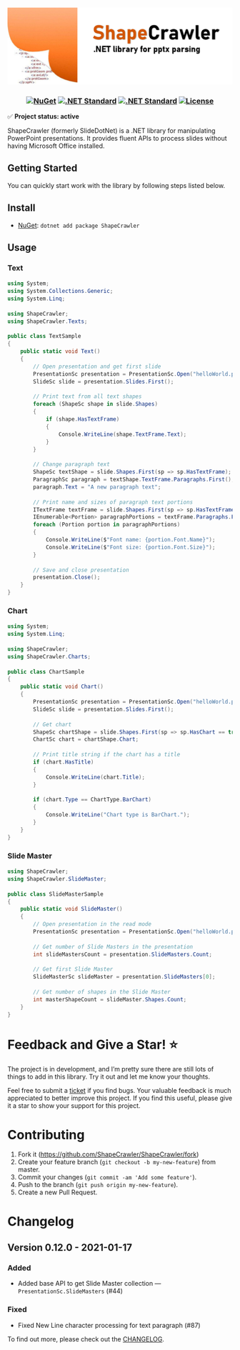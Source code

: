 <h3 align="center">

![ShapeCrawler](/resources/readme.png)

</h3>

<h3 align="center">

[![NuGet](https://img.shields.io/nuget/v/ShapeCrawler?color=blue)](https://www.nuget.org/packages/ShapeCrawler) [![.NET Standard](https://img.shields.io/badge/.NET%20Core-2.0-blue)](#) [![.NET Standard](https://img.shields.io/badge/.NET%20Standard-%3E%3D%202.0-blue.svg)](#) [![License](https://img.shields.io/badge/license-MIT-blue.svg)](LICENSE) 

</h3>

✅ **Project status: active**

ShapeCrawler (formerly SlideDotNet) is a .NET library for manipulating PowerPoint presentations. It provides fluent APIs to process slides without having Microsoft Office installed.

## Getting Started
You can quickly start work with the library by following steps listed below.
## Install

- [NuGet](https://nuget.org/packages/ShapeCrawler): `dotnet add package ShapeCrawler`

## Usage

### Text
```C#
using System;
using System.Collections.Generic;
using System.Linq;

using ShapeCrawler;
using ShapeCrawler.Texts;

public class TextSample
{
    public static void Text()
    {
        // Open presentation and get first slide
        PresentationSc presentation = PresentationSc.Open("helloWorld.pptx", isEditable: true);
        SlideSc slide = presentation.Slides.First();

        // Print text from all text shapes
        foreach (ShapeSc shape in slide.Shapes)
        {
            if (shape.HasTextFrame)
            {
                Console.WriteLine(shape.TextFrame.Text);
            }
        }

        // Change paragraph text
        ShapeSc textShape = slide.Shapes.First(sp => sp.HasTextFrame);
        ParagraphSc paragraph = textShape.TextFrame.Paragraphs.First();
        paragraph.Text = "A new paragraph text";

        // Print name and sizes of paragraph text portions
        ITextFrame textFrame = slide.Shapes.First(sp => sp.HasTextFrame).TextFrame;
        IEnumerable<Portion> paragraphPortions = textFrame.Paragraphs.First().Portions;
        foreach (Portion portion in paragraphPortions)
        {
            Console.WriteLine($"Font name: {portion.Font.Name}");
            Console.WriteLine($"Font size: {portion.Font.Size}");
        }

        // Save and close presentation
        presentation.Close();
    }
}
```

### Chart
```C#
using System;
using System.Linq;

using ShapeCrawler;
using ShapeCrawler.Charts;

public class ChartSample
{
    public static void Chart()
    {
        PresentationSc presentation = PresentationSc.Open("helloWorld.pptx", isEditable: false);
        SlideSc slide = presentation.Slides.First();

        // Get chart
        ShapeSc chartShape = slide.Shapes.First(sp => sp.HasChart == true);
        ChartSc chart = chartShape.Chart;
        
        // Print title string if the chart has a title
        if (chart.HasTitle)
        {
            Console.WriteLine(chart.Title);
        }
        
        if (chart.Type == ChartType.BarChart)
        {
            Console.WriteLine("Chart type is BarChart.");
        }
    }
}
```

### Slide Master
```C#
using ShapeCrawler;
using ShapeCrawler.SlideMaster;

public class SlideMasterSample
{
    public static void SlideMaster()
    {
        // Open presentation in the read mode
        PresentationSc presentation = PresentationSc.Open("helloWorld.pptx", isEditable: false);

        // Get number of Slide Masters in the presentation
        int slideMastersCount = presentation.SlideMasters.Count;

        // Get first Slide Master
        SlideMasterSc slideMaster = presentation.SlideMasters[0];

        // Get number of shapes in the Slide Master
        int masterShapeCount = slideMaster.Shapes.Count;
    }
}
```
# Feedback and Give a Star! :star:
The project is in development, and I’m pretty sure there are still lots of things to add in this library. Try it out and let me know your thoughts.

Feel free to submit a [ticket](https://github.com/ShapeCrawler/ShapeCrawler/issues) if you find bugs. Your valuable feedback is much appreciated to better improve this project. If you find this useful, please give it a star to show your support for this project. 

# Contributing
1. Fork it (https://github.com/ShapeCrawler/ShapeCrawler/fork)
2. Create your feature branch (`git checkout -b my-new-feature`) from master.
3. Commit your changes (`git commit -am 'Add some feature'`).
4. Push to the branch (`git push origin my-new-feature`).
5. Create a new Pull Request.

# Changelog
## Version 0.12.0 - 2021-01-17
### Added
- Added base API to get Slide Master collection — `PresentationSc.SlideMasters` (#44)
### Fixed
- Fixed New Line character processing for text paragraph (#87)

To find out more, please check out the [CHANGELOG](https://github.com/ShapeCrawler/ShapeCrawler/blob/master/CHANGELOG.md).
